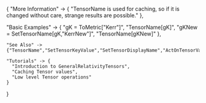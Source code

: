 {
  "More Information" -> {
      "TensorName is used for caching, so if it is changed without care, strange results are possible."
  },

  "Basic Examples" -> {
    "gK = ToMetric[\"Kerr\"]",
    "TensorName[gK]",
    "gKNew = SetTensorName[gK,\"KerrNew\"]",
    "TensorName[gKNew]"
    },

    "See Also" ->
    {"TensorName","SetTensorKeyValue","SetTensorDisplayName","ActOnTensorValues","SetTensorValues"},

    "Tutorials" -> {
      "Introduction to GeneralRelativityTensors",
      "Caching Tensor values",
      "Low level Tensor operations"
    }

}
